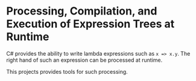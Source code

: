 ﻿Processing, Compilation, and Execution of Expression Trees at Runtime
=====================================================================

C# provides the ability to write lambda expressions such as `x => x.y`. The
right hand of such an expression can be processed at runtime. 

This projects provides tools for such processing.
